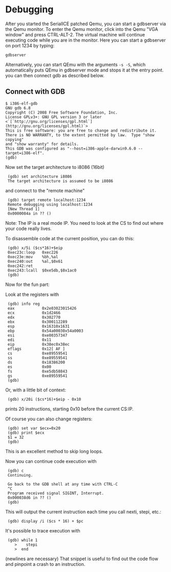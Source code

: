 # Debugging
After you started the SerialICE patched Qemu, you can start a gdbserver
via the Qemu monitor. To enter the Qemu monitor, click into the Qemu
"VGA window" and press CTRL-ALT-2. The virtual machine will continue
executing code while you are in the monitor. Here you can start a
gdbserver on port 1234 by typing:

    gdbserver

Alternatively, you can start QEmu with the arguments `-s -S`, which
automatically puts QEmu in gdbserver mode and stops it at the entry
point. you can then connect gdb as described below.

## Connect with GDB

    $ i386-elf-gdb
    GNU gdb 6.8
    Copyright (C) 2008 Free Software Foundation, Inc.
    License GPLv3+: GNU GPL version 3 or later <`[`http://gnu.org/licenses/gpl.html`](http://gnu.org/licenses/gpl.html)`>
    This is free software: you are free to change and redistribute it.
    There is NO WARRANTY, to the extent permitted by law.  Type "show copying"
    and "show warranty" for details.
    This GDB was configured as "--host=i386-apple-darwin9.6.0 --target=i386-elf".
    (gdb)

Now set the target architecture to i8086 (16bit)

     (gdb) set architecture i8086
     The target architecture is assumed to be i8086 

and connect to the "remote machine"

     (gdb) target remote localhost:1234
     Remote debugging using localhost:1234
     [New Thread 1]
     0x0000084a in ?? ()

Note: The IP is a real mode IP. You need to look at the CS to find out
where your code really lives.

To disassemble code at the current position, you can do this:

     (gdb) x/5i ($cs*16)+$eip
     0xec23c:loop   0xec226
     0xec23e:mov    %bh,%al
     0xec240:out    %al,$0x61
     0xec242:ret    
     0xec243:lcall  $0xe5db,$0x1ac0
     (gdb) 

Now for the fun part:

Look at the registers with

     (gdb) info reg
     eax            0x2e03023015426
     ecx            0x1d2466
     edx            0x302770
     ebx            0x300112289
     esp            0x16310x1631
     ebp            0x54a00030x54a0003
     esi            0xe00357347
     edi            0x11
     eip            0x38ec0x38ec
     eflags         0x12[ AF ]
     cs             0xe89559541
     ss             0xe89559541
     ds             0x18386200
     es             0x00
     fs             0xe5db58843
     gs             0xe89559541
     (gdb) 

Or, with a little bit of context:

     (gdb) x/20i ($cs*16)+$eip - 0x10

prints 20 instructions, starting 0x10 before the current CS:IP.

Of course you can also change registers:

     (gdb) set var $ecx=0x20
     (gdb) print $ecx
     $1 = 32
     (gdb) 

This is an excellent method to skip long loops.

Now you can continue code execution with

     (gdb) c
     Continuing.
     
     Go back to the GDB shell at any time with CTRL-C
     ^C
     Program received signal SIGINT, Interrupt.
     0x000038d6 in ?? ()
     (gdb) 

This will output the current instruction each time you call nexti,
stepi, etc.:

     (gdb) display /i ($cs * 16) + $pc

It's possible to trace execution with

     (gdb) while 1
        >    stepi
        >  end

(newlines are necessary) That snippet is useful to find out the code
flow and pinpoint a crash to an instruction.
